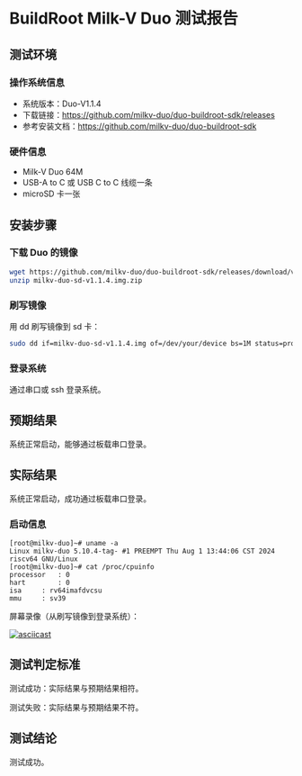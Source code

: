 # BuildRoot Milk-V Duo 测试报告

## 测试环境

### 操作系统信息

- 系统版本：Duo-V1.1.4
- 下载链接：https://github.com/milkv-duo/duo-buildroot-sdk/releases
- 参考安装文档：https://github.com/milkv-duo/duo-buildroot-sdk

### 硬件信息

- Milk-V Duo 64M
- USB-A to C 或 USB C to C 线缆一条
- microSD 卡一张

## 安装步骤

### 下载 Duo 的镜像

```bash
wget https://github.com/milkv-duo/duo-buildroot-sdk/releases/download/v1.1.4/milkv-duo-sd-v1.1.4.img.zip
unzip milkv-duo-sd-v1.1.4.img.zip
```

### 刷写镜像

用 dd 刷写镜像到 sd 卡：
```bash
sudo dd if=milkv-duo-sd-v1.1.4.img of=/dev/your/device bs=1M status=progress
```

### 登录系统

通过串口或 ssh 登录系统。

## 预期结果

系统正常启动，能够通过板载串口登录。

## 实际结果

系统正常启动，成功通过板载串口登录。

### 启动信息

```log
[root@milkv-duo]~# uname -a
Linux milkv-duo 5.10.4-tag- #1 PREEMPT Thu Aug 1 13:44:06 CST 2024 riscv64 GNU/Linux
[root@milkv-duo]~# cat /proc/cpuinfo 
processor	: 0
hart		: 0
isa		: rv64imafdvcsu
mmu		: sv39
```

屏幕录像（从刷写镜像到登录系统）：

[![asciicast](https://asciinema.org/a/1Vp9JeYdRiyORXXGFlx5F9JY0.svg)](https://asciinema.org/a/1Vp9JeYdRiyORXXGFlx5F9JY0)

## 测试判定标准

测试成功：实际结果与预期结果相符。

测试失败：实际结果与预期结果不符。

## 测试结论

测试成功。